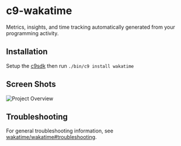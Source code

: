 c9-wakatime
===========

Metrics, insights, and time tracking automatically generated from your programming activity.


Installation
------------

Setup the [c9sdk](https://cloud9-sdk.readme.io/docs/running-the-sdk) then run `./bin/c9 install wakatime`


Screen Shots
------------

![Project Overview](https://wakatime.com/static/img/ScreenShots/ScreenShot-2014-10-29.png)


Troubleshooting
---------------

For general troubleshooting information, see [wakatime/wakatime#troubleshooting](https://github.com/wakatime/wakatime#troubleshooting).
